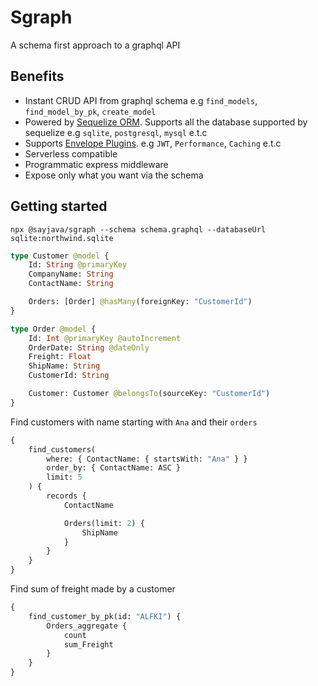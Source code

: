 # Sgraph

A schema first approach to a graphql API

## Benefits

-   Instant CRUD API from graphql schema e.g `find_models`, `find_model_by_pk`, `create_model`
-   Powered by [Sequelize ORM](https://https://sequelize.org). Supports all the database supported by sequelize e.g `sqlite`, `postgresql`, `mysql` e.t.c
-   Supports [Envelope Plugins](https://www.envelop.dev). e.g `JWT`, `Performance`, `Caching` e.t.c
-   Serverless compatible
-   Programmatic express middleware
-   Expose only what you want via the schema

## Getting started

```shell
npx @sayjava/sgraph --schema schema.graphql --databaseUrl sqlite:northwind.sqlite
```

```graphql
type Customer @model {
    Id: String @primaryKey
    CompanyName: String
    ContactName: String

    Orders: [Order] @hasMany(foreignKey: "CustomerId")
}

type Order @model {
    Id: Int @primaryKey @autoIncrement
    OrderDate: String @dateOnly
    Freight: Float
    ShipName: String
    CustomerId: String

    Customer: Customer @belongsTo(sourceKey: "CustomerId")
}
```

Find customers with name starting with `Ana` and their `orders`

```graphql
{
    find_customers(
        where: { ContactName: { startsWith: "Ana" } }
        order_by: { ContactName: ASC }
        limit: 5
    ) {
        records {
            ContactName

            Orders(limit: 2) {
                ShipName
            }
        }
    }
}
```

Find sum of freight made by a customer

```graphql
{
    find_customer_by_pk(id: "ALFKI") {
        Orders_aggregate {
            count
            sum_Freight
        }
    }
}
```
